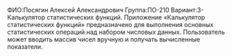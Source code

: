 ФИО:Посягин Алексей Александрович
Группа:ПО-210 
Вариант:3-Калькулятор статистических функций.
Приложение «Калькулятор статистических функций» предназначено для выполнения основных статистических операций над набором числовых данных.
Пользователь может вводить массив чисел вручную и получать вычисленные показатели.
